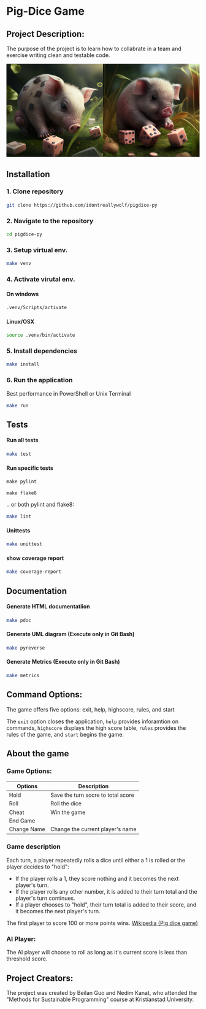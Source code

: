 # Pig-Dice Game

## Project Description:
The purpose of the project is to learn how to collabrate in a team and exercise writing clean and testable code. 

![pigdice_image](https://raw.githubusercontent.com/idontreallywolf/pigdice-py/main/data/pigdice.png?token=GHSAT0AAAAAAB62A2PU2ZC75LJDCOJOXDBOZAIXRIQ)

## Installation

### 1. Clone repository
```sh
git clone https://github.com/idontreallywolf/pigdice-py
```

### 2. Navigate to the repository
```sh
cd pigdice-py
```


### 3. Setup virtual env.
```sh
make venv
```

### 4. Activate virutal env.
#### On windows
```sh
.venv/Scripts/activate
```

#### Linux/OSX
```sh
source .venv/bin/activate
```

### 5. Install dependencies
```sh
make install
```

### 6. Run the application
Best performance in PowerShell or Unix Terminal 
```sh
make run
```

## Tests
#### Run all tests
```sh
make test
```

#### Run specific tests
```
make pylint
```
```
make flake8
```
.. or both pylint and flake8:
```sh
make lint
```
#### Unittests
```sh
make unittest
```

#### show coverage report
```sh
make coverage-report
```

## Documentation
#### Generate HTML documentatiion
```sh
make pdoc
```
#### Generate UML diagram (Execute only in Git Bash)
```sh
make pyreverse
```
#### Generate Metrics (Execute only in Git Bash)
```sh
make metrics
```

## Command Options:

The game offers five options: exit, help, highscore, rules, and start

The `exit` option closes the application, `help` provides inforamtion on commands, `highscore` displays the high score table, `rules` provides the rules of the game, and `start` begins the game. 

## About the game
### Game Options:
|Options|Description |
|----|--|
| Hold | Save the turn socre to total score |
| Roll| Roll the dice|
| Cheat | Win the game |
| End Game|  |
| Change Name| Change the current player's name |

### Game description
Each turn, a player repeatedly rolls a dice until either a 1 is rolled or the player decides to "hold":

-   If the player rolls a 1, they score nothing and it becomes the next player's turn.
-   If the player rolls any other number, it is added to their turn total and the player's turn continues.
-   If a player chooses to "hold", their turn total is added to their score, and it becomes the next player's turn.

The first player to score 100 or more points wins.
[Wikipedia (Pig dice game)](https://en.wikipedia.org/wiki/Pig_%28dice_game%29)

### AI Player:

The AI player will choose to roll as long as it's current score is less than threshold score. 

## Project Creators:

The project was created by Beilan Guo and Nedim Kanat, who attended the "Methods for Sustainable Programming" course at Kristianstad University.
